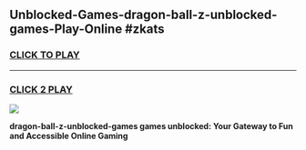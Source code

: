 
## Unblocked-Games-dragon-ball-z-unblocked-games-Play-Online #zkats
<h3>
<a href="https://news.freeplayer.one?title=dragon-ball-z-unblocked-games&ref=3">CLICK TO PLAY</a></h3>
<hr>

<h3>
<a href="https://news.freeplayer.one?title=dragon-ball-z-unblocked-games&ref=3">CLICK 2 PLAY</a>
  
</h3>

<a href="https://news.freeplayer.one?title=dragon-ball-z-unblocked-games&ref=3"><img src="https://clearcache.store/games.png"></a>


**dragon-ball-z-unblocked-games games unblocked: Your Gateway to Fun and Accessible Online Gaming**
